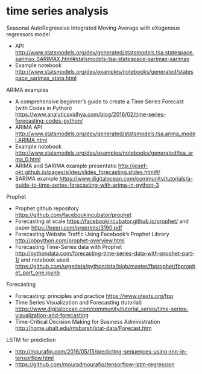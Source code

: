 # time series analysis

Seasonal AutoRegressive Integrated Moving Average with eXogenous regressors model
- API <http://www.statsmodels.org/dev/generated/statsmodels.tsa.statespace.sarimax.SARIMAX.html#statsmodels-tsa-statespace-sarimax-sarimax>
- Example notebook <http://www.statsmodels.org/dev/examples/notebooks/generated/statespace_sarimax_stata.html>

ARIMA examples 
- A comprehensive beginner’s guide to create a Time Series Forecast (with Codes in Python) <https://www.analyticsvidhya.com/blog/2016/02/time-series-forecasting-codes-python/>
- ARIMA API <http://www.statsmodels.org/dev/generated/statsmodels.tsa.arima_model.ARIMA.html>
- Example notebook <http://www.statsmodels.org/dev/examples/notebooks/generated/tsa_arma_0.html>
- ARIMA and SARIMA example presentatio <http://josef-pkt.github.io/pages/slides/slides_forecasting.slides.html#/>
- SARIMA example <https://www.digitalocean.com/community/tutorials/a-guide-to-time-series-forecasting-with-arima-in-python-3>

Prophet
- Prophet github repository <https://github.com/facebookincubator/prophet>
- Forecasting at scale <https://facebookincubator.github.io/prophet/> and paper <https://peerj.com/preprints/3190.pdf>
- Forecasting Website Traffic Using Facebook’s Prophet Library <http://pbpython.com/prophet-overview.html>
- Forecasting Time-Series data with Prophet <http://pythondata.com/forecasting-time-series-data-with-prophet-part-1/> and notebook used <https://github.com/urgedata/pythondata/blob/master/fbprophet/fbprophet_part_one.ipynb>

Forecasting 
- Forecasting: principles and practice <https://www.otexts.org/fpp>
- Time Series Visualization and Forecasting (tutorial)
 <https://www.digitalocean.com/community/tutorial_series/time-series-visualization-and-forecasting>
- Time-Critical Decision Making for Business Administration <http://home.ubalt.edu/ntsbarsh/stat-data/Forecast.htm>

LSTM for prediction
- <http://mourafiq.com/2016/05/15/predicting-sequences-using-rnn-in-tensorflow.html>
- <https://github.com/mouradmourafiq/tensorflow-lstm-regression>
